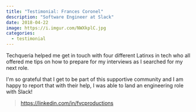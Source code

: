 ```yaml
---
title: "Testimonial: Frances Coronel"
description: "Software Engineer at Slack"
date: 2018-04-22
image: https://i.imgur.com/NWXkplC.jpg
categories:
  - testimonial
---
```


Techqueria helped me get in touch with four different Latinxs in tech who all offered me tips on how to prepare for my interviews as I searched for my next role.

I'm so grateful that I get to be part of this supportive community and I am happy to report that with their help, I was able to land an engineering role with Slack!

> https://linkedin.com/in/fvcproductions

